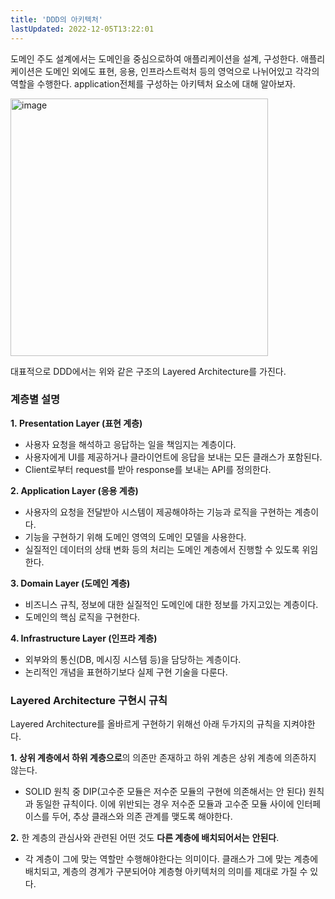 ```yaml
---
title: 'DDD의 아키텍처'
lastUpdated: 2022-12-05T13:22:01
---
```


도메인 주도 설계에서는 도메인을 중심으로하여 애플리케이션을 설계, 구성한다. 애플리케이션은 도메인 외에도 표현, 응용, 인프라스트럭처 등의 영억으로 나뉘어있고 각각의 역할을 수행한다.
application전체를 구성하는 아키텍처 요소에 대해 알아보자.

<img width="412" alt="image" src="https://user-images.githubusercontent.com/81006587/205548704-08961e1a-a333-4ed2-be05-14ccc8dcb7a5.png">

대표적으로 DDD에서는 위와 같은 구조의 Layered Architecture를 가진다.

### 계층별 설명

**1. Presentation Layer (표현 계층)**

- 사용자 요청을 해석하고 응답하는 일을 책임지는 계층이다.
- 사용자에게 UI를 제공하거나 클라이언트에 응답을 보내는 모든 클래스가 포함된다.
- Client로부터 request를 받아 response를 보내는 API를 정의한다.

**2. Application Layer (응용 계층)**

- 사용자의 요청을 전달받아 시스템이 제공해야하는 기능과 로직을 구현하는 계층이다.
- 기능을 구현하기 위해 도메인 영역의 도메인 모델을 사용한다.
- 실질적인 데이터의 상태 변화 등의 처리는 도메인 계층에서 진행할 수 있도록 위임한다.

**3. Domain Layer (도메인 계층)**

- 비즈니스 규칙, 정보에 대한 실질적인 도메인에 대한 정보를 가지고있는 계층이다.
- 도메인의 핵심 로직을 구현한다.

**4. Infrastructure Layer (인프라 계층)**

- 외부와의 통신(DB, 메시징 시스템 등)을 담당하는 계층이다.
- 논리적인 개념을 표현하기보다 실제 구현 기술을 다룬다.

### **Layered Architecture 구현시** 규칙

Layered Architecture를 올바르게 구현하기 위해선 아래 두가지의 규칙을 지켜야한다.

**1. 상위 계층에서 하위 계층으로**의 의존만 존재하고 하위 계층은 상위 계층에 의존하지 않는다.

- SOLID 원칙 중 DIP(고수준 모듈은 저수준 모듈의 구현에 의존해서는 안 된다) 원칙과 동일한 규칙이다. 이에 위반되는 경우 저수준 모듈과 고수준 모듈 사이에 인터페이스를 두어, 추상 클래스와 의존 관계를 맺도록 해야한다.

**2.** 한 계층의 관심사와 관련된 어떤 것도 **다른 계층에 배치되어서는** **안된다**.

- 각 계층이 그에 맞는 역할만 수행해야한다는 의미이다. 클래스가 그에 맞는 계층에 배치되고, 계층의 경계가 구분되어야 계층형 아키텍처의 의미를 제대로 가질 수 있다.
